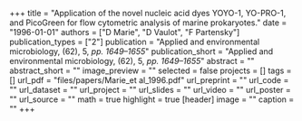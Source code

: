 +++
title = "Application of the novel nucleic acid dyes YOYO-1, YO-PRO-1, and PicoGreen for flow cytometric analysis of marine prokaryotes."
date = "1996-01-01"
authors = ["D Marie", "D Vaulot", "F Partensky"]
publication_types = ["2"]
publication = "Applied and environmental microbiology, (62), 5, _pp. 1649–1655_"
publication_short = "Applied and environmental microbiology, (62), 5, _pp. 1649–1655_"
abstract = ""
abstract_short = ""
image_preview = ""
selected = false
projects = []
tags = []
url_pdf = "files/papers/Marie_et al_1996.pdf"
url_preprint = ""
url_code = ""
url_dataset = ""
url_project = ""
url_slides = ""
url_video = ""
url_poster = ""
url_source = ""
math = true
highlight = true
[header]
image = ""
caption = ""
+++
